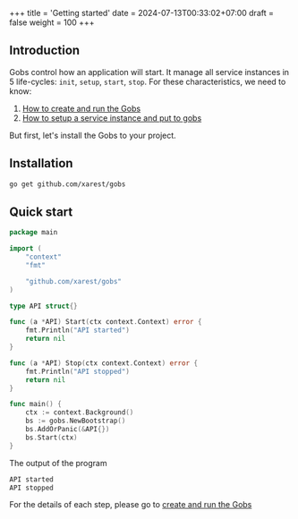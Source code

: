 +++
title = 'Getting started'
date = 2024-07-13T00:33:02+07:00
draft = false
weight = 100
+++

## Introduction

Gobs control how an application will start. It manage all service instances in 5 life-cycles: `init`, `setup`, `start`, `stop`. For these characteristics, we need to know:
1. [How to create and run the Gobs](/docs/getting-started/gobs-instance)
1. [How to setup a service instance and put to gobs](/docs/getting-started/gobs-service)

But first, let's install the Gobs to your project.

## Installation

```bash
go get github.com/xarest/gobs
```

## Quick start


```go {style=tokyonight-night,filename=main.go}
package main

import (
	"context"
	"fmt"

	"github.com/xarest/gobs"
)

type API struct{}

func (a *API) Start(ctx context.Context) error {
	fmt.Println("API started")
	return nil
}

func (a *API) Stop(ctx context.Context) error {
	fmt.Println("API stopped")
	return nil
}

func main() {
	ctx := context.Background()
	bs := gobs.NewBootstrap()
	bs.AddOrPanic(&API{})
	bs.Start(ctx)
}
```
The output of the program
```bash
API started
API stopped
```
For the details of each step, please go to [create and run the Gobs](/docs/getting-started/create-run-gobs)
